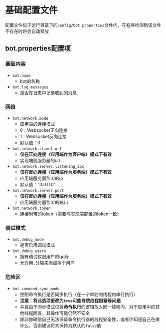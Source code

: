 # 基础配置文件

配置文件位于运行目录下的`config/bot.properties`文件内，在程序检测到该文件不存在时将会自动释放

## bot.properties配置项

### 基础内容
- `bot.name` 
  - bot的名称
- `bot.log_messages` 
  - 是否在日志中记录收到的消息


### 网络
- `bot.network.mode`
  - 应用端的连接模式
  - 0：Websocket正向连接
  - 1：Websocket反向连接
  - 默认值：0
- `bot.network.client.url` 
  - **仅在正向连接（应用端作为客户端）模式下有效**
  - 实现端侧服务器的url
- `bot.network.server.listening_ips`
  - **仅在反向连接（应用端作为服务端）模式下有效**
  - 应用端服务器监听的ip
  - 默认值："0.0.0.0"
- `bot.network.server.port`
  - **仅在反向连接（应用端作为服务端）模式下有效**
  - 应用端服务器监听的端口
- `bot.network.token` 
  - 连接附带的token（需要与实现端配置的token一致）

### 调试模式
- `bot.debug_mode` 
  - 是否启用调试模式
- `bot.debug_users` 
  - 拥有调试权限用户的qq号
  - 允许用`,`分隔来添加多个用户

### 危险区
- `bot.command_sync_mode` 
  - 控制命令执行是否同步执行（在一个单独的线程内串行执行）
  - **注意：将此选项更改为`true`可能导致线程阻塞等问题**
  - 并且由于同步模式仅将**命令执行**的逻辑放入同一线程内，对于应用中的其他线程而言，其操作可能仍然不安全
  - 除非你确信自己无法保证命令执行器的线程安全性，或者你知道自己在做什么，否则建议将其保持为默认的`false`值